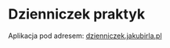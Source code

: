 # Dzienniczek praktyk

Aplikacja pod adresem: <a href="http://example.com/](https://dzienniczek.jakubirla.pl/" target="_blank">dzienniczek.jakubirla.pl</a>
